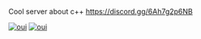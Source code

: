 Cool server about c++ https://discord.gg/6Ah7g2p6NB

[![oui](https://github-readme-stats.vercel.app/api/top-langs/?username=jacquwes)](https://oui.sncf)
[![oui](https://github-readme-stats.vercel.app/api?username=jacquwes)](https://oui.sncf)
